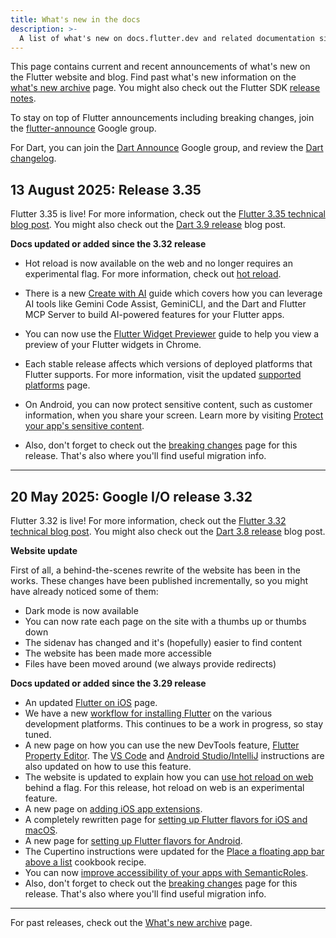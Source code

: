 ```yaml
---
title: What's new in the docs
description: >-
  A list of what's new on docs.flutter.dev and related documentation sites.
---
```


This page contains current and recent announcements
of what's new on the Flutter website and blog.
Find past what's new information on the
[what's new archive][] page.
You might also check out the
Flutter SDK [release notes][].

To stay on top of Flutter announcements including
breaking changes,
join the [flutter-announce][] Google group.

For Dart, you can join the [Dart Announce][] Google group,
and review the [Dart changelog][].

[Dart Announce]: {{site.groups}}/a/dartlang.org/g/announce
[Dart changelog]: {{site.github}}/dart-lang/sdk/blob/main/CHANGELOG.md
[flutter-announce]: {{site.groups}}/forum/#!forum/flutter-announce
[release notes]: /release/release-notes

## 13 August 2025: Release 3.35

Flutter 3.35 is live! For more information,
check out the [Flutter 3.35 technical blog post][3.35-tech].
You might also check out the [Dart 3.9 release][] blog post.

[3.35-tech]: {{site.flutter-blog}}/whats-new-in-flutter-3-35-c58ef72e3766
[Dart 3.9 release]: {{site.medium}}/dartlang/announcing-dart-3-9-ba49e8f38298

**Docs updated or added since the 3.32 release**

* Hot reload is now available on the web and no longer
  requires an experimental flag. For more information,
  check out [hot reload][].

* There is a new [Create with AI][] guide which covers
  how you can leverage AI tools like Gemini Code Assist,
  GeminiCLI, and the Dart and Flutter MCP Server to build
  AI-powered features for your Flutter apps.

* You can now use the [Flutter Widget Previewer][] guide
  to help you view a preview of your Flutter widgets in
  Chrome.

* Each stable release affects which versions of
  deployed platforms that Flutter supports.
  For more information, visit the updated
  [supported platforms][] page.

* On Android, you can now protect sensitive content,
  such as customer information, when you share your screen.
  Learn more by visiting [Protect your app's sensitive content][].

* Also, don't forget to check out the [breaking changes][bc-3.35]
  page for this release. That's also where you'll find useful
  migration info.

[Flutter Widget Previewer]: /tools/widget-previewer
[Create with AI]: /ai/create-with-ai
[bc-3.35]: /release/breaking-changes#released-in-flutter-3-35
[hot reload]: /tools/hot-reload
[Protect your app's sensitive content]: /platform-integration/android/sensitive-content
[supported platforms]: /reference/supported-platforms

---

## 20 May 2025: Google I/O release 3.32

Flutter 3.32 is live! For more information,
check out the [Flutter 3.32 technical blog post][3.32-tech].
You might also check out the [Dart 3.8 release][] blog post.

[3.32-tech]: {{site.medium}}/flutter/whats-new-in-flutter-3-32-40c1086bab6e
[Dart 3.8 release]: {{site.medium}}/dartlang/announcing-dart-3-8-724eaaec9f47

**Website update**

First of all, a behind-the-scenes rewrite of the website has
been in the works. These changes have been published incrementally,
so you might have already noticed some of them:

* Dark mode is now available
* You can now rate each page on the site with a thumbs up
  or thumbs down
* The sidenav has changed and it's (hopefully) easier to find content
* The website has been made more accessible
* Files have been moved around (we always provide redirects)

**Docs updated or added since the 3.29 release**

* An updated [Flutter on iOS][] page.
* We have a new [workflow for installing Flutter][] on the various
  development platforms. This continues to be a work in progress,
  so stay tuned.
* A new page on how you can use the new DevTools feature,
  [Flutter Property Editor][].
  The [VS Code][] and [Android Studio/IntelliJ][] instructions
  are also updated on how to use this feature.
* The website is updated to explain how
  you can [use hot reload on web][] behind a flag.
  For this release, hot reload on web is an experimental feature.
* A new page on [adding iOS app extensions][].
* A completely rewritten page for
  [setting up Flutter flavors for iOS and macOS][].
* A new page for [setting up Flutter flavors for Android][].
* The Cupertino instructions were updated for the
  [Place a floating app bar above a list][floating-app-bar]
  cookbook recipe.
* You can now
  [improve accessibility of your apps with SemanticRoles][semantic-roles].
* Also, don't forget to check out the [breaking changes][bc-3.32]
  page for this release. That's also where you'll find useful
  migration info.

[Architectural overview page]: /resources/architectural-overview
[bc-3.32]: /release/breaking-changes#released-in-flutter-3-32

[adding iOS app extensions]: /platform-integration/ios/app-extensions
[Android Studio/IntelliJ]: /tools/android-studio#property-editor
[floating-app-bar]: /cookbook/lists/floating-app-bar
[Flutter on iOS]: https://flutter.dev/multi-platform/ios
[Flutter Property Editor]: /tools/property-editor
[semantic-roles]: /ui/accessibility/web-accessibility#enhancing-accessibility-with-semantic-roles
[setting up Flutter flavors for Android]: /deployment/flavors
[setting up Flutter flavors for iOS and macOS]: /deployment/flavors-ios
[use hot reload on web]: /platform-integration/web/building#hot-reload-web
[VS Code]: /tools/vs-code#property-editor
[workflow for installing Flutter]: /install

---

For past releases, check out the
[What's new archive][] page.

[What's new archive]: /release/archive-whats-new
